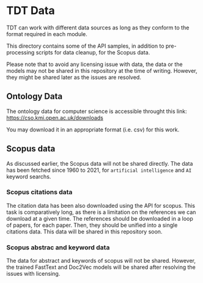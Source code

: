 # TDT Data

TDT can work with different data sources as long as they conform to the format required in each module.

This directory contains some of the API samples, in addition to pre-processing scripts for data cleanup, for the Scopus data.

Please note that to avoid any licensing issue with data, the data or the models may not be shared in this repository at the time of writing. However, they might be shared later as the issues are resolved.

## Ontology Data

The ontology data for computer science is accessible throught this link: https://cso.kmi.open.ac.uk/downloads

You may download  it in an appropriate format (i.e. csv) for this work.


## Scopus data

As discussed earlier, the Scopus data will not be shared directly. The data has been fetched since 1960 to 2021, for `artificial intelligence` and `AI` keyword searchs. 

### Scopus citations data

The citation data has been also downloaded using the API for scopus. This task is comparatively long, as there is a limitation on the references we can download at a given time. The references should be downloaded in a loop of papers, for each paper. Then, they should be unified into a single citations data. This data will be shared in this repository soon.

### Scopus abstrac and keyword data

The data for abstract and keywords of scopus will not be shared. However, the trained FastText and Doc2Vec models will be shared after resolving the issues with licensing.


